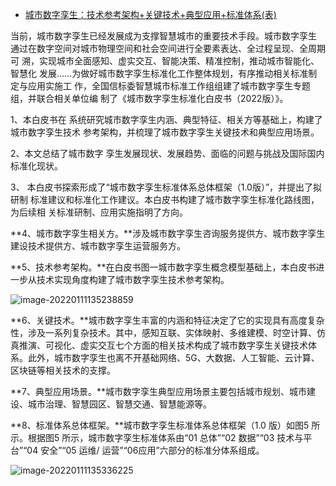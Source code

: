 - [城市数字孪生：技术参考架构+关键技术+典型应用+标准体系(表)](https://mp.weixin.qq.com/s/V3N9rPWxq75qMjjrsHaDSQ)

当前，城市数字孪生已经发展成为支撑智慧城市的重要技术手段。城市数字孪生  通过在数字空间对城市物理空间和社会空间进行全要素表达、全过程呈现、全周期可  溯，实现城市全面感知、虚实交互、智能决策、精准控制，推动城市智能化、智慧化  发展……为做好城市数字孪生标准化工作整体规划，有序推动相关标准制定与应用实施工  作，全国信标委智慧城市标准工作组组建了城市数字孪生专题组，并联合相关单位编 制了《城市数字孪生标准化白皮书（2022版）》。

1、本白皮书在 系统研究城市数字孪生内涵、典型特征、相关方等基础上，构建了城市数字孪生技术 参考架构，并梳理了城市数字孪生关键技术和典型应用场景。

2、本文总结了城市数字 孪生发展现状、发展趋势、面临的问题与挑战及国际国内标准化现状。

3、 本白皮书探索形成了“城市数字孪生标准体系总体框架（1.0版）”，并提出了拟研制 标准建议和标准化工作建议。本白皮书构建了城市数字孪生标准化路线图，为后续相 关标准研制、应用实施指明了方向。

**4、城市数字孪生相关方。**涉及城市数字孪生咨询服务提供方、城市数字孪生建设技术提供方、城市数字孪生运营服务方。

**5、技术参考架构。**在白皮书图一城市数字孪生概念模型基础上，本白皮书进一步从技术实现角度构建了城市数字孪生技术参考架构。

![image-20220111135238859](https://gitee.com/er-huomeng/l-img/raw/master/image-20220111135238859.png)

**6、关键技术。**城市数字孪生丰富的内涵和特征决定了它的实现具有高度复杂性，涉及一系列复杂技术。其中，感知互联、实体映射、多维建模、时空计算、仿真推演、可视化、虚实交互七个方面的相关技术构成了城市数字孪生关键技术体系。此外，城市数字孪生也离不开基础网络、5G、大数据、人工智能、云计算、区块链等相关技术的支撑。

**7、典型应用场景。**城市数字孪生典型应用场景主要包括城市规划、城市建设、城市治理、智慧园区、智慧交通、智慧能源等。

**8、标准体系总体框架。**城市数字孪生标准体系总体框架（1.0 版）如图5 所示。根据图5 所示，城市数字孪生标准体系由“01 总体”“02 数据”“03 技术与平台”“04 安全”“05 运维/ 运营”“06应用”六部分的标准分体系组成。

![image-20220111135336225](https://gitee.com/er-huomeng/l-img/raw/master/image-20220111135336225.png)
